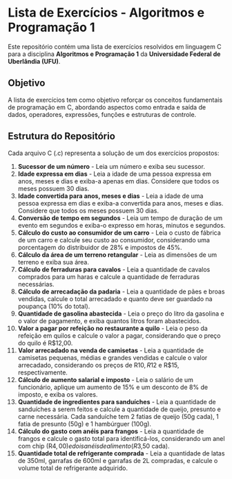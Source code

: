 # Lista de Exercícios - Algoritmos e Programação 1

Este repositório contém uma lista de exercícios resolvidos em linguagem C para a disciplina **Algoritmos e Programação 1** da **Universidade Federal de Uberlândia (UFU)**.

## Objetivo
A lista de exercícios tem como objetivo reforçar os conceitos fundamentais de programação em C, abordando aspectos como entrada e saída de dados, operadores, expressões, funções e estruturas de controle.

## Estrutura do Repositório
Cada arquivo C (.c) representa a solução de um dos exercícios propostos:

1. **Sucessor de um número** - Leia um número e exiba seu sucessor.
2. **Idade expressa em dias** - Leia a idade de uma pessoa expressa em anos, meses e dias e exiba-a apenas em dias. Considere que todos os meses possuem 30 dias.
3. **Idade convertida para anos, meses e dias** - Leia a idade de uma pessoa expressa em dias e exiba-a convertida para anos, meses e dias. Considere que todos os meses possuem 30 dias.
4. **Conversão de tempo em segundos** - Leia um tempo de duração de um evento em segundos e exiba-o expresso em horas, minutos e segundos.
5. **Cálculo do custo ao consumidor de um carro** - Leia o custo de fábrica de um carro e calcule seu custo ao consumidor, considerando uma porcentagem do distribuidor de 28% e impostos de 45%.
6. **Cálculo da área de um terreno retangular** - Leia as dimensões de um terreno e exiba sua área.
7. **Cálculo de ferraduras para cavalos** - Leia a quantidade de cavalos comprados para um haras e calcule a quantidade de ferraduras necessárias.
8. **Cálculo de arrecadação da padaria** - Leia a quantidade de pães e broas vendidas, calcule o total arrecadado e quanto deve ser guardado na poupança (10% do total).
9. **Quantidade de gasolina abastecida** - Leia o preço do litro da gasolina e o valor de pagamento, e exiba quantos litros foram abastecidos.
10. **Valor a pagar por refeição no restaurante a quilo** - Leia o peso da refeição em quilos e calcule o valor a pagar, considerando que o preço do quilo é R$12,00.
11. **Valor arrecadado na venda de camisetas** - Leia a quantidade de camisetas pequenas, médias e grandes vendidas e calcule o valor arrecadado, considerando os preços de R$10, R$12 e R$15, respectivamente.
12. **Cálculo de aumento salarial e imposto** - Leia o salário de um funcionário, aplique um aumento de 15% e um desconto de 8% de imposto, e exiba os valores.
13. **Quantidade de ingredientes para sanduíches** - Leia a quantidade de sanduíches a serem feitos e calcule a quantidade de queijo, presunto e carne necessária. Cada sanduíche tem 2 fatias de queijo (50g cada), 1 fatia de presunto (50g) e 1 hambúrguer (100g).
14. **Cálculo do gasto com anéis para frangos** - Leia a quantidade de frangos e calcule o gasto total para identificá-los, considerando um anel com chip (R$4,00) e dois anéis de alimento (R$3,50 cada).
15. **Quantidade total de refrigerante comprada** - Leia a quantidade de latas de 350ml, garrafas de 600ml e garrafas de 2L compradas, e calcule o volume total de refrigerante adquirido.

